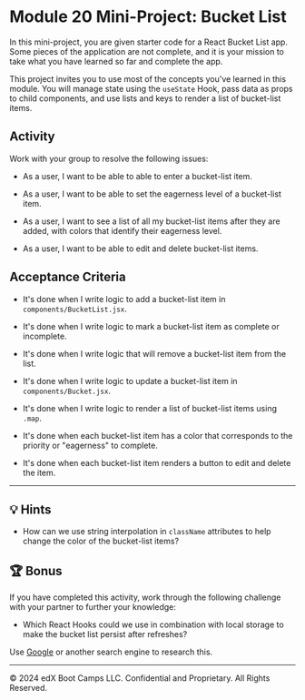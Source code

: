 # Module 20 Mini-Project: Bucket List

In this mini-project, you are given starter code for a React Bucket List app. Some pieces of the application are not complete, and it is your mission to take what you have learned so far and complete the app.

This project invites you to use most of the concepts you've learned in this module. You will manage state using the `useState` Hook, pass data as props to child components, and use lists and keys to render a list of bucket-list items.

## Activity

Work with your group to resolve the following issues:

* As a user, I want to be able to able to enter a bucket-list item.

* As a user, I want to be able to set the eagerness level of a bucket-list item.

* As a user, I want to see a list of all my bucket-list items after they are added, with colors that identify their eagerness level.

* As a user, I want to be able to edit and delete bucket-list items.

## Acceptance Criteria

* It's done when I write logic to add a bucket-list item in `components/BucketList.jsx`.

* It's done when I write logic to mark a bucket-list item as complete or incomplete.

* It's done when I write logic that will remove a bucket-list item from the list.

* It's done when I write logic to update a bucket-list item in `components/Bucket.jsx`.

* It's done when I write logic to render a list of bucket-list items using `.map`.

* It's done when each bucket-list item has a color that corresponds to the priority or "eagerness" to complete.

* It's done when each bucket-list item renders a button to edit and delete the item.  

---

## 💡 Hints

* How can we use string interpolation in `className` attributes to help change the color of the bucket-list items?

## 🏆 Bonus

If you have completed this activity, work through the following challenge with your partner to further your knowledge:

* Which React Hooks could we use in combination with local storage to make the bucket list persist after refreshes?

Use [Google](https://www.google.com) or another search engine to research this.

---
© 2024 edX Boot Camps LLC. Confidential and Proprietary. All Rights Reserved.
